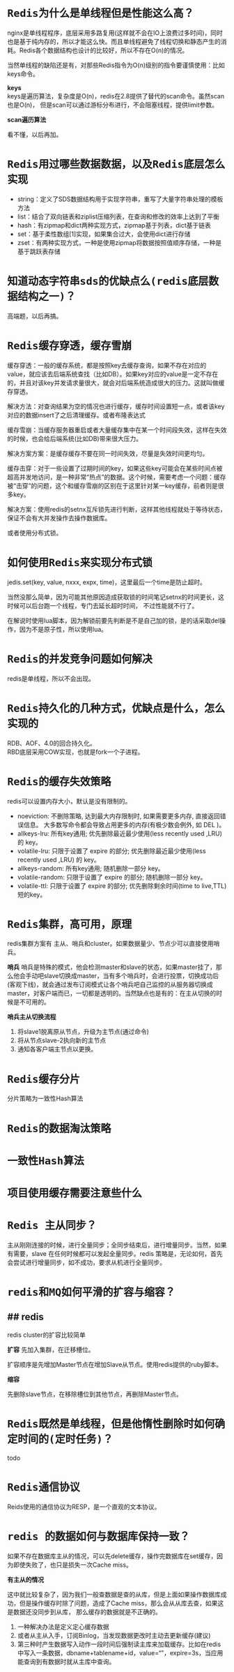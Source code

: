 # `Redis为什么是单线程但是性能这么高？`
nginx是单线程程序，底层采用多路复用(这样就不会在IO上浪费过多时间)，同时也是基于纯内存的，所以才能这么快。而且单线程避免了线程切换和静态产生的消耗。Redis各个数据结构也设计的比较好，所以不存在O(n)的情况。

当然单线程的缺陷还是有，对那些Redis指令为O(n)级别的指令要谨慎使用：比如keys命令。

**keys**    
keys是遍历算法，复杂度是O(n)，redis在2.8提供了替代的scan命令。虽然scan也是O(n)， 但是scan可以通过游标分布进行，不会阻塞线程，提供limit参数。

**scan遍历算法**

看不懂，以后再加。

# `Redis用过哪些数据数据，以及Redis底层怎么实现 `
- string：定义了SDS数据结构用于实现字符串，重写了大量字符串处理的模板方法
- list：结合了双向链表和ziplist压缩列表，在查询和修改的效率上达到了平衡
- hash：有zipmap和dict两种实现方式，zipmap基于列表，dict基于链表
- set：基于柔性数组[1]实现，如果集合过大，会使用dict进行存储
- zset：有两种实现方式，一种是使用zipmap将数据按照值顺序存储，一种是基于跳跃表存储

# `知道动态字符串sds的优缺点么(redis底层数据结构之一)？`
高端题，以后再搞。

# `Redis缓存穿透，缓存雪崩 `
缓存穿透：一般的缓存系统，都是按照key去缓存查询，如果不存在对应的value，就应该去后端系统查找（比如DB）。如果key对应的value是一定不存在的，并且对该key并发请求量很大，就会对后端系统造成很大的压力。这就叫做缓存穿透。

解决方法：对查询结果为空的情况也进行缓存，缓存时间设置短一点，或者该key对应的数据insert了之后清理缓存。或者布隆表达式

缓存雪崩：当缓存服务器重启或者大量缓存集中在某一个时间段失效，这样在失效的时候，也会给后端系统(比如DB)带来很大压力。

解决方案方案：是缓存缓存不要在同一时间失效，尽量是失效时间更均匀。

缓存击穿：对于一些设置了过期时间的key，如果这些key可能会在某些时间点被超高并发地访问，是一种非常“热点”的数据。这个时候，需要考虑一个问题：缓存被“击穿”的问题，这个和缓存雪崩的区别在于这里针对某一key缓存，前者则是很多key。

解决方案：使用redis的setnx互斥锁先进行判断，这样其他线程就处于等待状态，保证不会有大并发操作去操作数据库。

或者使用分布式锁。

# `如何使用Redis来实现分布式锁` 
jedis.set(key, value, nxxx, expx, time)，这里最后一个time是防止超时。

当然没那么简单，因为可能其他原因造成获取锁的时间笔记setnx的时间更长，这时候可以后台跑一个线程，专门去延长超时时间， 不过性能就不行了。

在解说时使用lua脚本，因为解锁前要先判断是不是自己加的锁，是的话采取del操作，因为不是原子性，所以使用lua。

# `Redis的并发竞争问题如何解决` 
redis是单线程，所以不会出现。

# `Redis持久化的几种方式，优缺点是什么，怎么实现的` 
RDB、AOF、4.0的回合持久化。     
RBD底层采用COW实现，也就是fork一个子进程。

# `Redis的缓存失效策略` 
redis可以设置内存大小，默认是没有限制的。     
- noeviction: 不删除策略, 达到最大内存限制时, 如果需要更多内存, 直接返回错误信息。 大多数写命令都会导致占用更多的内存(有极少数会例外, 如 DEL )。
- allkeys-lru: 所有key通用; 优先删除最近最少使用(less recently used ,LRU) 的 key。
- volatile-lru: 只限于设置了 expire 的部分; 优先删除最近最少使用(less recently used ,LRU) 的 key。
- allkeys-random: 所有key通用; 随机删除一部分 key。
- volatile-random: 只限于设置了 expire 的部分; 随机删除一部分 key。
- volatile-ttl: 只限于设置了 expire 的部分; 优先删除剩余时间(time to live,TTL) 短的key。

# `Redis集群，高可用，原理`
redis集群方案有 主从、哨兵和cluster。如果数据量少、节点少可以直接使用哨兵。

**哨兵**
哨兵是特殊的模式，他会检测master和slave的状态，如果master挂了，那么他会手动吧slave切换成master，当有多个哨兵时，会进行投票，切换成功后(客观下线)，就会通过发布订阅模式让各个哨兵吧自己监控的从服务器切换成master，对客户端而已，一切都是透明的。当然缺点也是有的：在主从切换的时候是不可用的。

**哨兵主从切换流程**
1. 将slave1脱离原从节点，升级为主节点(通过命令)
2. 将从节点slave-2执向新的主节点
3. 通知各客户端主节点以更换。

# `Redis缓存分片 `
分片策略为一致性Hash算法

# `Redis的数据淘汰策略`

# `一致性Hash算法`

# `项目使用缓存需要注意些什么`

# `Redis 主从同步？`
主从刚刚连接的时候，进行全量同步；全同步结束后，进行增量同步。当然，如果有需要，slave 在任何时候都可以发起全量同步。redis 策略是，无论如何，首先会尝试进行增量同步，如不成功，要求从机进行全量同步。



# `redis和MQ如何平滑的扩容与缩容？ `

## ## redis
redis cluster的扩容比较简单

**扩容**
先加入集群，在迁移槽位。

扩容顺序是先增加Master节点在增加Slave从节点。使用redis提供的ruby脚本。

**缩容**

先删除slave节点，在移除槽位到其他节点，再删除Master节点。

# `Redis既然是单线程，但是他惰性删除时如何确定时间的(定时任务)？ `
todo

# `Redis通信协议 `
Reids使用的通信协议为RESP，是一个直观的文本协议。

# `redis 的数据如何与数据库保持一致？`
如果不存在数据库主从的情况，可以先delete缓存，操作完数据库在set缓存，因为即使失败了，也只是损失一次Cache miss。

**有主从的情况**

这中就比较复杂了，因为我们一般查数据是查的从库，但是上面如果操作数据库成功，但是操作缓存时除了问题，造成了Cache miss，那么会从从库去查，如果这是数据还没同步到从库， 那么缓存的数据就是不正确的。
1. 一种解决办法是定义定心缓存数据
2. 或者从主从入手，订阅Binlog，当发现数据更改时主动去更新缓存(建议)
3. 第三种时产生数据写入动作一段时间后强制读主库来加载缓存。比如在redis中写入一条数据，dbname+tablename+id，value=“”，expire=3s，当应用能查询到有数据时就从主库中查询。

